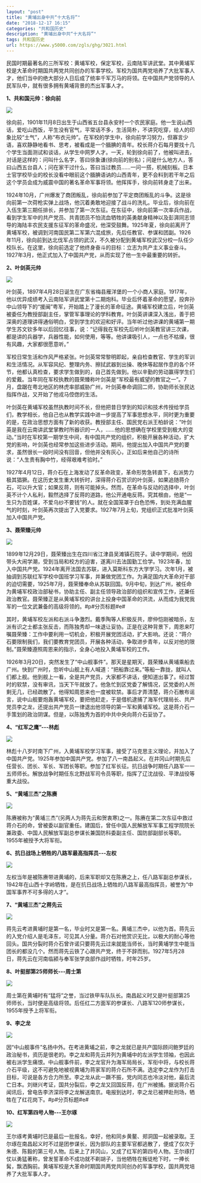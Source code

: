 ```yaml
---
layout: "post"
title: "黄埔出身中共“十大名将”"
date: "2018-12-17 16:15"
categories: "共和国历史"
description: "黄埔出身中共“十大名将”"
tags: 共和国历史
url: https://www.y5000.com/zgls/ghg/3021.html
---
```






民国时期最著名的三所军校：黄埔军校，保定军校，云南陆军讲武堂。其中黄埔军校是大革命时期国共两党共同创办的军事学校。军校为国共两党培养了大批军事人才，他们当中的绝大部分人日后成了统率千军万马的将领。在中国共产党领导的人民军队中，就有很多拥有黄埔背景的杰出军事人才。

**1、共和国元帅：徐向前**

![](https://img.y5000.com/uploads/allimg/160827/4-160RF02155Y6.jpg)

徐向前，1901年11月8日出生于山西省五台县永安村一个农民家庭。他一生说山西话，爱吃山西饭，平生没有官气，平常话不多，生活简朴，不讲究吃穿，给人的印象比较“土气”，人称“布衣元帅”。在军校的学生中，徐向前学习努力，但寡言少语，喜欢静静地看书、思考，被看成是一个腼腆的青年。校长蒋介石每月要找十几个学生当面测试和谈话，从学生中网罗人才。一天，轮到徐向前了，他被叫进去，对话是这样的：问叫什么名字，答曰徐象谦(徐向前的别名)；问是什么地方人，答曰山西五台县人；问在家干过什么，答曰当过教员……一问一搭，机械刻板。日本士官学校毕业的校长没看中眼前这个腼腆语讷的山西青年，更不会料到若干年之后这个学员会成为威震中国的著名革命军事将领。他挥挥手，徐向前转身走了出来。

1924年10月，广州爆发了商团叛乱，徐向前参加了平定商团叛乱的斗争。这是徐向前第一次荷枪实弹上战场，他沉着勇敢地迎接了战斗的洗礼。毕业后，徐向前在入伍生第三期任排长，并参加了第一次东征。在东征中，徐向前第一次率兵作战，看到学生军中的共产党员、共青团员不怕流血牺牲的英勇献身精神以及彭湃同志领导的海陆丰农民支援东征军的革命盛况，他深受鼓舞。1925年夏，徐向前离开了黄埔军校，被调到河南国民第二军第六混成旅，先后任教官、参谋和团副。1926年11月，徐向前到达北伐军占领的武汉，不久被分配到黄埔军校武汉分校一队任少校队长。在这里，徐向前选定了他终身奋斗的目标：立志为共产主义事业奋斗。1927年3月，他正式加入了中国共产党，从而实现了他一生中最重要的转折。

**2、叶剑英元帅**

![](https://img.y5000.com/uploads/allimg/160827/4-160RF0221LM.jpg)

叶剑英，1897年4月28日诞生在广东省梅县雁洋堡的一个小商人家庭。1917年，他以优异成绩考入云南陆军讲武堂第十二期炮科。毕业后怀着革命的愿望，投奔孙中山领导下的“援闽”粤军，开始踏上了漫长的革命征途。黄埔军校建立后，叶剑英被委任为教授部副主任，掌管军事理论的学科教育。叶剑英讲课深入浅出，善于把深奥的道理讲得通俗明白，受到学生的欢迎和好评。当年听过他讲课的黄埔第一期学生苏文钦多年以后回忆往事，说：“记得我在军校先后听叶剑英教官讲三次课，都是讲的兵器学，兵器性能，如何使用，等等。他讲课吸引人，一点也不枯燥，很有风趣，大家都很愿意听。”

军校日常生活和作风严格紧张。叶剑英常常黎明即起，亲自检查教官、学生的军训和生活情况。从军容风纪、整理内务、擦拭武器到出操、晚休等起居作息的各个环节，他都认真检查，要求学生做到的，自己首先做到。他以辛勤的劳动赢得学生们的爱戴。当年同在军校执教的聂荣臻称叶剑英是“军校最有威望的教官之一”。7月，盘踞在粤北地区的林虎率部威胁广州，叶剑英奉命调回二师，协助师长张民达指挥作战，又开始了他戎马倥偬的生活。

叶剑英在黄埔军校虽然执教时间不长，但他把昔日学到的知识和技术传授给学员们，教学相长，他自己也从教学实践中进一步提高了军事思想水平，同时更为重要的是，在政治思想方面有了新的收获。教授部主任、国民党右派王柏龄说：“叶剑英是我在云南讲武堂掌教时所器识的一人，……他的思想确在学校里受到极大的变动。”当时在军校第一期学生中间，有中国共产党的组织，积极开展各种活动，扩大党的影响，叶剑英也经常参加这些进步活动。期间，他提出加入中国共产党的要求，虽然很长一段时间没有回音，但他并没有灰心，正如后来他自己的诗所说：“人生贵有胸中竹，经得艰难考验时。”

1927年4月12日，蒋介石在上海发动了反革命政变，革命形势急转直下，右派势力极其猖獗。在这历史发生重大转折时，深得蒋介石赏识的叶剑英，如果追随蒋介石，可以升大官；如果反蒋，则有可能掉头。然而，在革命与反动的选择中，叶剑英不计个人私利，毅然选择了反蒋的道路，他公开通电反蒋。究其根由，他是“一生只为百姓谋，不爱乌纱不要钱”的人。就在全国笼罩于白色恐怖，到处充满血腥气的时刻，叶剑英再次提出了入党要求。1927年7月上旬，党组织正式批准叶剑英加入中国共产党。

**3、聂荣臻元帅**

![](https://img.y5000.com/uploads/allimg/160827/4-160RF02241a0.jpg)

1899年12月29日，聂荣臻出生在四川省江津县吴滩镇石院子。读中学期间，他因带头大闹学潮，受到当局和校方的迫害，遂离川去法国勤工俭学。1923年春，加入中国共产党。1924年离开法国去苏联，进入莫斯科东方大学学习。次年1月，被抽调到苏联红军学校中国班学习军事，并兼做党团工作。为满足国内大革命对干部的迫切需要，1925年7月，聂荣臻奉命从苏联回国。9月中旬，到达广州，被任命为黄埔军校政治部秘书，协助主任、副主任领导政治部的组织和宣传工作，还兼任政治教官。聂荣臻正是从黄埔军校的讲台上投身中国革命的洪流，从而成为我党我军的一位文武兼备的高级将领的。#p#分页标题#e#

其时，黄埔军校左派和右派斗争激烈。戴季陶等人积极反共，廖仲恺刚被暗杀，左派有识之士都主张反击，而陈独秀却一味退让妥协。正是在这种背景下，周恩来叮嘱聂荣臻：工作中要利用一切机会，积极开展党团活动，扩大影响。还说：“蒋介石要限制我们，我们要教育党团员，开展各种活动，争取进步青年，以反对他的限制。”聂荣臻遵照周恩来的指示，全身心地投入黄埔军校的工作。

1926年3月20日，突然发生了“中山舰事件”。那天是星期天，聂荣臻从黄埔乘船去广州。快到广州时，忽听中山舰上有人喊道：“把船靠过来。”等船一靠拢，就叫人们都上舰。他到舰上一看，全是共产党员，大家都不讲话，便知道出事了。经过暂时的软禁，没有审讯，当天下午就放了。他急忙到区党委了解情况，区党委的人所剩无几，已经疏散了。他得知周恩来也一度被软禁。事后才弄清楚，蒋介石散布谣言，说中山舰要炮轰黄埔军校，要把他赶走，于是借机逮捕了海军代理局长、共产党员李之龙，还提出共产党员一律退出他领导的第一军和黄埔军校。这是蒋介石一手策划的政治阴谋。但是，以陈独秀为首的中共中央向蒋介石妥协了。

**4、“红军之鹰”---林彪**

**![](https://img.y5000.com/uploads/allimg/160827/4-160RF02623B6.jpg)**

林彪十八岁时南下广州，入黄埔军校学习军事，接受了马克思主义理论，并加入了中国共产党。1925年参加中国共产党。参加了八一南昌起义。在井冈山时期先后任营长、团长、军长、军团长等职。参加了红军长征。抗日战争时期任八路军一一五师师长。解放战争时期任东北野战军司令员等职，指挥了辽沈战役、平津战役等重大战役。

**5、“黄埔三杰”之陈赓**

![](https://img.y5000.com/uploads/allimg/160827/4-160RF02311427.jpg)

陈赓被称为“黄埔三杰”(另两人为蒋先云和贺衷寒)之一。陈赓在第二次东征中救过蒋介石的命，曾被委以副官重任。建国后，曾任中国人民解放军军事工程学院院长兼政委、中国人民解放军副总参谋长兼国防科委副主任、国防部副部长等职。1955年被授予大将军衔。

**6、抗日战场上牺牲的八路军最高指挥员---左权**

![](https://img.y5000.com/uploads/allimg/160827/4-160RF02330609.jpg)

左权当年是被陈赓带进黄埔的，后来军职却又在陈赓之上，任八路军副总参谋长，1942年在山西十字岭牺牲，是在抗日战场上牺牲的八路军最高指挥员，被誉为“中国军事界不可多得的人才”。

**7、“黄埔三杰”之蒋先云**

![](https://img.y5000.com/uploads/allimg/160827/4-160RF02351Q0.jpg)

蒋先云考进黄埔时是第一名，毕业时又是第一名。黄埔三杰中，以他为首。蒋先云的入党介绍人是毛泽东，可见其人分量。蒋介石对他赏识无比，以极大的耐心等他回头。国共分裂时蒋介石曾许诺只要蒋先云过来就能当师长，当时黄埔学生中能当团长的都没几个。然而蒋先云铁了心跟共产党，终于不辞而别。1927年5月28日，蒋先云在河南临颍与奉军张学良部作战时牺牲，时年25岁。

**8、叶挺部第25师师长---周士第**

![](https://img.y5000.com/uploads/allimg/160827/4-160RF02410534.jpg)

周士第在黄埔时有“猛将”之誉，当过铁甲车队队长。南昌起义时又是叶挺部第25师师长，当时便是高级将领。后任红二方面军的参谋长、八路军120师参谋长，1955年授予上将军衔。

**9、李之龙**

![](https://img.y5000.com/uploads/allimg/160827/4-160RF02430337.jpg)

因“中山舰事件”名扬中外。在考进黄埔之前，李之龙就已是共产国际顾问鲍罗廷的政治秘书，资历是很老的。李之龙和蒋先云并列为黄埔中的左派学生领袖，也因此被右派学生痛恨。中山舰事件前，李之龙官升为海军局局长，军衔中将，与校长蒋介石平级，这不可避免地被视黄埔为蒋家军的蒋介石所不满。选定李之龙作为打击目标，可说是各方合力所至。李之龙从此一蹶不振，党内同志也冷淡对他，最后流亡日本。刘继兴考证，国共分裂后，李之龙又回国反蒋，在广州被捕。据说蒋介石闻讯后，曾电告李济深将李之龙解送南京。电报到达时，李之龙已被押赴刑场，牺牲在了红花岗下。#p#分页标题#e#

**10、红军第四号人物---王尔琢**

![](https://img.y5000.com/uploads/allimg/160827/4-160RF02449391.jpg)

王尔琢考黄埔时已是最后一批报名，幸好，他和同乡黄鳌、郑洞国一起被录取。王尔琢在南昌起义时不过是团参谋长，因为部队的主要军官都逃散了，便成了仅次于朱德、陈毅的第三号人物。后来上了井冈山，又成了红军的第四号人物。王尔琢打仗以勇猛著称，曾发誓革命不成功就不剃胡子，当他牺牲在叛徒枪下时，一捧长髯，飘洒胸前。黄埔军校是大革命时期国共两党共同创办的军事学校，国共两党培养了大批军事人才。
